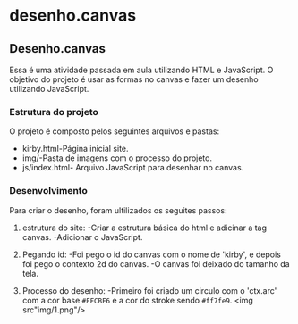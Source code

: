 # desenho.canvas
## Desenho.canvas

 Essa é uma atividade passada em aula utilizando HTML e JavaScript. O objetivo do projeto é usar as formas no canvas e fazer um desenho utilizando JavaScript.
 
### Estrutura do projeto

 O projeto é composto pelos seguintes arquivos e pastas:
 * kirby.html-Página inicial site.
 * img/-Pasta de imagens com  o processo do projeto.
 * js/index.html- Arquivo JavaScript para desenhar no canvas.
  
### Desenvolvimento

Para criar o desenho, foram ultilizados os seguites passos:

1. estrutura do site:
 -Criar a estrutura básica do html e adicinar a tag canvas.
 -Adicionar o JavaScript.

2. Pegando id:
 -Foi pego o id do canvas com o nome de 'kirby', e depois foi pego o contexto 2d do canvas.
 -O canvas foi deixado do tamanho da tela.

3. Processo do desenho:
 -Primeiro foi criado um circulo com o 'ctx.arc' com a cor base `#FFCBF6` e a cor do stroke sendo `#ff7fe9`.
 <img src"img/1.png"/>
 
